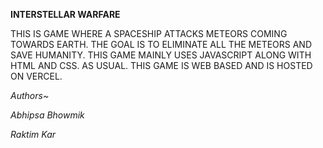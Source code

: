 **INTERSTELLAR WARFARE**

THIS IS GAME WHERE A SPACESHIP ATTACKS METEORS COMING TOWARDS EARTH. THE GOAL IS TO ELIMINATE ALL THE METEORS AND SAVE HUMANITY.
THIS GAME MAINLY USES JAVASCRIPT ALONG WITH HTML AND CSS. AS USUAL. THIS GAME IS WEB BASED AND IS HOSTED ON VERCEL.

*Authors~*

*Abhipsa Bhowmik*

*Raktim Kar*

